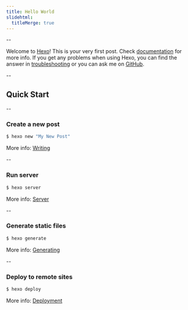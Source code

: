 ```yaml
---
title: Hello World
slidehtml:
  titleMerge: true
---
```

--

Welcome to [Hexo](https://hexo.io/)! This is your very first post. Check [documentation](https://hexo.io/docs/) for more info. If you get any problems when using Hexo, you can find the answer in [troubleshooting](https://hexo.io/docs/troubleshooting.html) or you can ask me on [GitHub](https://github.com/hexojs/hexo/issues).

--

## Quick Start

--

### Create a new post

``` bash
$ hexo new "My New Post"
```

More info: [Writing](https://hexo.io/docs/writing.html)

--

### Run server

``` bash
$ hexo server
```

More info: [Server](https://hexo.io/docs/server.html)

--

### Generate static files

``` bash
$ hexo generate
```

More info: [Generating](https://hexo.io/docs/generating.html)

--

### Deploy to remote sites

``` bash
$ hexo deploy
```

More info: [Deployment](https://hexo.io/docs/deployment.html)
